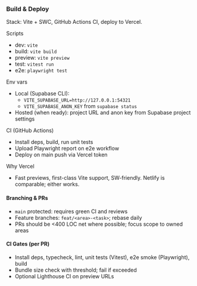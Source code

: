 ### Build & Deploy

Stack: Vite + SWC, GitHub Actions CI, deploy to Vercel.

Scripts
- dev: `vite`
- build: `vite build`
- preview: `vite preview`
- test: `vitest run`
- e2e: `playwright test`

Env vars
- Local (Supabase CLI):
  - `VITE_SUPABASE_URL=http://127.0.0.1:54321`
  - `VITE_SUPABASE_ANON_KEY` from `supabase status`
- Hosted (when ready): project URL and anon key from Supabase project settings

CI (GitHub Actions)
- Install deps, build, run unit tests
- Upload Playwright report on e2e workflow
- Deploy on main push via Vercel token

Why Vercel
- Fast previews, first-class Vite support, SW-friendly. Netlify is comparable; either works.

#### Branching & PRs
- `main` protected: requires green CI and reviews
- Feature branches: `feat/<area>-<task>`; rebase daily
- PRs should be <400 LOC net where possible; focus scope to owned areas

#### CI Gates (per PR)
- Install deps, typecheck, lint, unit tests (Vitest), e2e smoke (Playwright), build
- Bundle size check with threshold; fail if exceeded
- Optional Lighthouse CI on preview URLs


